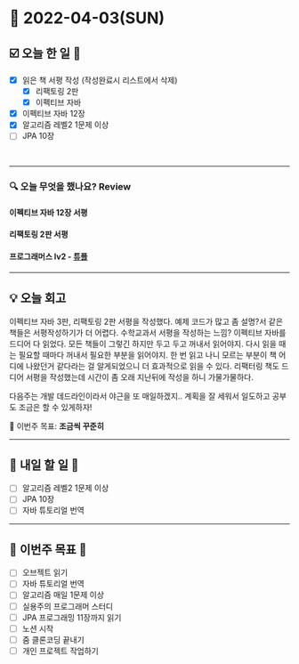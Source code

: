 # 📆 2022-04-03(SUN)
## ☑️ 오늘 한 일 📑
- [x] 읽은 책 서평 작성 (작성완료시 리스트에서 삭제)
    - [x] 리팩토링 2판
    - [x] 이펙티브 자바 
- [x] 이펙티브 자바 12장
- [x] 알고리즘 레벨2 1문제 이상
- [ ] JPA 10장 
   
<br>

***

### 🔍️ 오늘 무엇을 했나요? Review
#### 이펙티브 자바 12장 서평 
#### 리팩토링 2판 서평
#### 프로그래머스 lv2 - [튜플](https://github.com/Kyuwon53/Python-algorithm/tree/main/programmers/Level2/%ED%8A%9C%ED%94%8C)

***

## 💡 오늘 회고

이펙티브 자바 3판, 리팩토링 2판 서평을 작성했다. 예제 코드가 많고 좀 설명?서 같은 책들은 서평작성하기가 더 어렵다. 수학교과서 서평을 작성하는 느낌?
이펙티브 자바를 드디어 다 읽었다. 모든 책들이 그렇긴 하지만 두고 두고 꺼내서 읽어야지. 다시 읽을 때는 필요할 때마다 꺼내서 필요한 부분을 읽어야지. 
한 번 읽고 나니 모르는 부분이 책 어디에 나왔던거 같다라는 걸 알게되었으니 더 효과적으로 읽을 수 있다. 리팩터링 책도 드디어 서평을 작성했는데 
시간이 좀 오래 지난뒤에 작성을 하니 가물가물하다. 

다음주는 개발 데드라인이라서 야근을 또 매일하겠지.. 계획을 잘 세워서 일도하고 공부도 조금은 할 수 있게하자! 

🎯 이번주 목표: **조금씩 꾸준히**

***

## 🎯 내일 할 일 🎯
- [ ] 알고리즘 레벨2 1문제 이상
- [ ] JPA 10장 
- [ ] 자바 튜토리얼 번역

***

## 🏁 이번주 목표 🏁
- [ ] 오브젝트 읽기
- [ ] 자바 튜토리얼 번역
- [ ] 알고리즘 매일 1문제 이상
- [ ] 실용주의 프로그래머 스터디
- [ ] JPA 프로그래밍 11장까지 읽기
- [ ] 노션 시작
- [ ] 줌 클론코딩 끝내기
- [ ] 개인 프로젝트 작업하기 